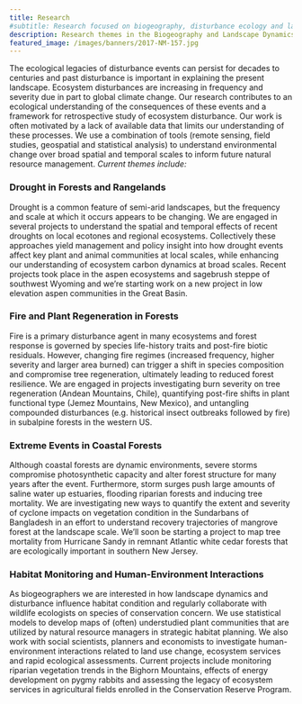 ```yaml
---
title: Research
#subtitle: Research focused on biogeography, disturbance ecology and landscape change at Kent State University
description: Research themes in the Biogeography and Landscape Dynamics Lab run by Dr. Tim Assal at Kent State University
featured_image: /images/banners/2017-NM-157.jpg
---
```


The ecological legacies of disturbance events can persist for decades to centuries and past disturbance is important in explaining the present landscape. Ecosystem disturbances are increasing in frequency and severity due in part to global climate change. Our research contributes to an ecological understanding of the consequences of these events and a framework for retrospective study of ecosystem disturbance. Our work is often motivated by a lack of available data that limits our understanding of these processes. We use a combination of tools (remote sensing, field studies, geospatial and statistical analysis) to understand environmental change over broad spatial and temporal scales to inform future natural resource management. *Current themes include:*

### Drought in Forests and Rangelands

Drought is a common feature of semi-arid landscapes, but the frequency and scale at which it occurs appears to be changing. We are engaged in several projects to understand the spatial and temporal effects of recent droughts on local ecotones and regional ecosystems. Collectively these approaches yield management and policy insight into how drought events affect key plant and animal communities at local scales, while enhancing our understanding of ecosystem carbon dynamics at broad scales. Recent projects took place in the aspen ecosystems and sagebrush steppe of southwest Wyoming and we’re starting work on a new project in low elevation aspen communities in the Great Basin. 

### Fire and Plant Regeneration in Forests

Fire is a primary disturbance agent in many ecosystems and forest response is governed by species life-history traits and post-fire biotic residuals. However, changing fire regimes (increased frequency, higher severity and larger area burned) can trigger a shift in species composition and compromise tree regeneration, ultimately leading to reduced forest resilience. We are engaged in projects investigating burn severity on tree regeneration (Andean Mountains, Chile), quantifying post-fire shifts in plant functional type (Jemez Mountains, New Mexico), and untangling compounded disturbances (e.g. historical insect outbreaks followed by fire) in subalpine forests in the western US. 

### Extreme Events in Coastal Forests 

Although coastal forests are dynamic environments, severe storms compromise photosynthetic capacity and alter forest structure for many years after the event. Furthermore, storm surges push large amounts of saline water up estuaries, flooding riparian forests and inducing tree mortality. We are investigating new ways to quantify the extent and severity of cyclone impacts on vegetation condition in the Sundarbans of Bangladesh in an effort to understand recovery trajectories of mangrove forest at the landscape scale. We’ll soon be starting a project to map tree mortality from Hurricane Sandy in remnant Atlantic white cedar forests that are ecologically important in southern New Jersey. 

### Habitat Monitoring and Human-Environment Interactions

As biogeographers we are interested in how landscape dynamics and disturbance influence habitat condition and regularly collaborate with wildlife ecologists on species of conservation concern. We use statistical models to develop maps of (often) understudied plant communities that are utilized by natural resource managers in strategic habitat planning. We also work with social scientists, planners and economists to investigate human-environment interactions related to land use change, ecosystem services and rapid ecological assessments. Current projects include monitoring riparian vegetation trends in the Bighorn Mountains, effects of energy development on pygmy rabbits and assessing the legacy of ecosystem services in agricultural fields enrolled in the Conservation Reserve Program. 
